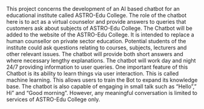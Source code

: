 This project concerns the development of an AI based chatbot for an educational institute called ASTRO-Edu College. The role of the chatbot here is to act as a virtual counselor and provide answers to queries that customers ask about subjects of ASTRO-Edu College. The Chatbot will be added to the website of the ASTRO-Edu College. It is intended to replace a human counsellor on private sector education. Potential students of the institute could ask questions relating to courses, subjects, lecturers and other relevant issues. The chatbot will provide both short answers and where necessary lengthy explanations. The chatbot will work day and night 24/7 providing information to user queries. One important feature of this Chatbot is its ability to learn things via user interaction. This is called machine learning. This allows users to train the Bot to expand its knowledge base. The chatbot is also capable of engaging in small talk such as “Hello”,” Hi” and “Good morning”. However, any meaningful conversation is limited to services of ASTRO-Edu College only.
